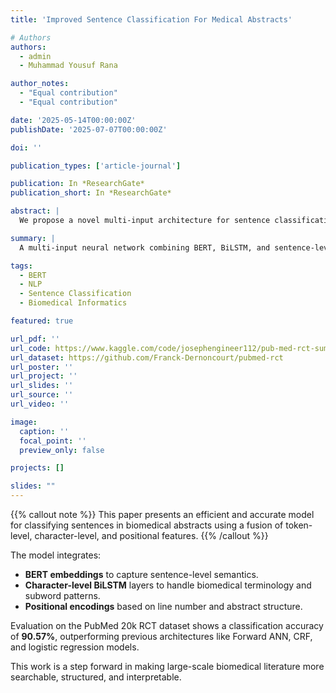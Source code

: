 ```yaml
---
title: 'Improved Sentence Classification For Medical Abstracts'

# Authors
authors:
  - admin
  - Muhammad Yousuf Rana

author_notes:
  - "Equal contribution"
  - "Equal contribution"

date: '2025-05-14T00:00:00Z'
publishDate: '2025-07-07T00:00:00Z'

doi: ''

publication_types: ['article-journal']

publication: In *ResearchGate*
publication_short: In *ResearchGate*

abstract: |
  We propose a novel multi-input architecture for sentence classification of biomedical abstracts. By combining BERT-based contextual embeddings, character-level BiLSTM processing, and structural features like sentence position within an abstract, our model achieves 90.57% accuracy on the PubMed 20k RCT dataset. The architecture balances performance with computational efficiency and is well-suited for low-resource environments.

summary: |
  A multi-input neural network combining BERT, BiLSTM, and sentence-level positional features for medical abstract classification.

tags:
  - BERT
  - NLP
  - Sentence Classification
  - Biomedical Informatics

featured: true

url_pdf: ''
url_code: https://www.kaggle.com/code/josephengineer112/pub-med-rct-summary-nlp-ann
url_dataset: https://github.com/Franck-Dernoncourt/pubmed-rct
url_poster: ''
url_project: ''
url_slides: ''
url_source: ''
url_video: ''

image:
  caption: ''
  focal_point: ''
  preview_only: false

projects: []

slides: ""
---
```


{{% callout note %}}
This paper presents an efficient and accurate model for classifying sentences in biomedical abstracts using a fusion of token-level, character-level, and positional features.
{{% /callout %}}

The model integrates:
- **BERT embeddings** to capture sentence-level semantics.
- **Character-level BiLSTM** layers to handle biomedical terminology and subword patterns.
- **Positional encodings** based on line number and abstract structure.

Evaluation on the PubMed 20k RCT dataset shows a classification accuracy of **90.57%**, outperforming previous architectures like Forward ANN, CRF, and logistic regression models.

This work is a step forward in making large-scale biomedical literature more searchable, structured, and interpretable.
